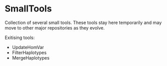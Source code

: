 # SmallTools
Collection of several small tools. These tools stay here temporarily and may move to other major repositories as they evolve.

Exitising tools:

 - UpdateHomVar
 - FilterHaplotypes
 - MergeHaplotypes

